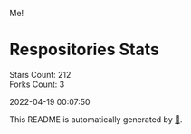 Me!

# Respositories Stats
Stars Count: 212  
Forks Count: 3

2022-04-19 00:07:50  

This README is automatically generated by [🐰](https://github.com/rnitta/rnitta).
